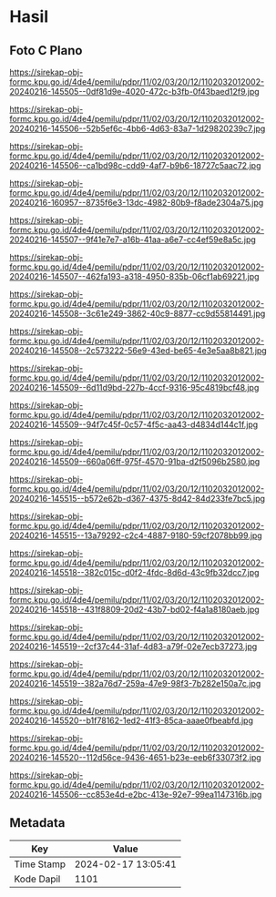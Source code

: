# Hasil

## Foto C Plano

https://sirekap-obj-formc.kpu.go.id/4de4/pemilu/pdpr/11/02/03/20/12/1102032012002-20240216-145505--0df81d9e-4020-472c-b3fb-0f43baed12f9.jpg

https://sirekap-obj-formc.kpu.go.id/4de4/pemilu/pdpr/11/02/03/20/12/1102032012002-20240216-145506--52b5ef6c-4bb6-4d63-83a7-1d29820239c7.jpg

https://sirekap-obj-formc.kpu.go.id/4de4/pemilu/pdpr/11/02/03/20/12/1102032012002-20240216-145506--ca1bd98c-cdd9-4af7-b9b6-18727c5aac72.jpg

https://sirekap-obj-formc.kpu.go.id/4de4/pemilu/pdpr/11/02/03/20/12/1102032012002-20240216-160957--8735f6e3-13dc-4982-80b9-f8ade2304a75.jpg

https://sirekap-obj-formc.kpu.go.id/4de4/pemilu/pdpr/11/02/03/20/12/1102032012002-20240216-145507--9f41e7e7-a16b-41aa-a6e7-cc4ef59e8a5c.jpg

https://sirekap-obj-formc.kpu.go.id/4de4/pemilu/pdpr/11/02/03/20/12/1102032012002-20240216-145507--462fa193-a318-4950-835b-06cf1ab69221.jpg

https://sirekap-obj-formc.kpu.go.id/4de4/pemilu/pdpr/11/02/03/20/12/1102032012002-20240216-145508--3c61e249-3862-40c9-8877-cc9d55814491.jpg

https://sirekap-obj-formc.kpu.go.id/4de4/pemilu/pdpr/11/02/03/20/12/1102032012002-20240216-145508--2c573222-56e9-43ed-be65-4e3e5aa8b821.jpg

https://sirekap-obj-formc.kpu.go.id/4de4/pemilu/pdpr/11/02/03/20/12/1102032012002-20240216-145509--6d11d9bd-227b-4ccf-9316-95c4819bcf48.jpg

https://sirekap-obj-formc.kpu.go.id/4de4/pemilu/pdpr/11/02/03/20/12/1102032012002-20240216-145509--94f7c45f-0c57-4f5c-aa43-d4834d144c1f.jpg

https://sirekap-obj-formc.kpu.go.id/4de4/pemilu/pdpr/11/02/03/20/12/1102032012002-20240216-145509--660a06ff-975f-4570-91ba-d2f5096b2580.jpg

https://sirekap-obj-formc.kpu.go.id/4de4/pemilu/pdpr/11/02/03/20/12/1102032012002-20240216-145515--b572e62b-d367-4375-8d42-84d233fe7bc5.jpg

https://sirekap-obj-formc.kpu.go.id/4de4/pemilu/pdpr/11/02/03/20/12/1102032012002-20240216-145515--13a79292-c2c4-4887-9180-59cf2078bb99.jpg

https://sirekap-obj-formc.kpu.go.id/4de4/pemilu/pdpr/11/02/03/20/12/1102032012002-20240216-145518--382c015c-d0f2-4fdc-8d6d-43c9fb32dcc7.jpg

https://sirekap-obj-formc.kpu.go.id/4de4/pemilu/pdpr/11/02/03/20/12/1102032012002-20240216-145518--431f8809-20d2-43b7-bd02-f4a1a8180aeb.jpg

https://sirekap-obj-formc.kpu.go.id/4de4/pemilu/pdpr/11/02/03/20/12/1102032012002-20240216-145519--2cf37c44-31af-4d83-a79f-02e7ecb37273.jpg

https://sirekap-obj-formc.kpu.go.id/4de4/pemilu/pdpr/11/02/03/20/12/1102032012002-20240216-145519--382a76d7-259a-47e9-98f3-7b282e150a7c.jpg

https://sirekap-obj-formc.kpu.go.id/4de4/pemilu/pdpr/11/02/03/20/12/1102032012002-20240216-145520--b1f78162-1ed2-41f3-85ca-aaae0fbeabfd.jpg

https://sirekap-obj-formc.kpu.go.id/4de4/pemilu/pdpr/11/02/03/20/12/1102032012002-20240216-145520--112d56ce-9436-4651-b23e-eeb6f33073f2.jpg

https://sirekap-obj-formc.kpu.go.id/4de4/pemilu/pdpr/11/02/03/20/12/1102032012002-20240216-145506--cc853e4d-e2bc-413e-92e7-99ea1147316b.jpg


## Metadata

| Key        | Value               |
| ---------- | ------------------- |
| Time Stamp | 2024-02-17 13:05:41 |
| Kode Dapil | 1101                |



